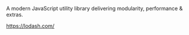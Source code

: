 A modern JavaScript utility library delivering modularity, performance & extras.

https://lodash.com/
